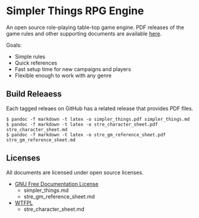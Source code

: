 # Simpler Things RPG Engine

An open source role-playing table-top game engine. PDF releases of the game rules and other supporting documents are available [here](https://github.com/ekultails/simpler_things_rpg/releases).

Goals:

* Simple rules
* Quick references
* Fast setup time for new campaigns and players
* Flexible enough to work with any genre

## Build Releaess

Each tagged releaes on GitHub has a related release that provides PDF files.

```
$ pandoc -f markdown -t latex -o simpler_things.pdf simpler_things.md
$ pandoc -f markdown -t latex -o stre_character_sheet.pdf stre_character_sheet.md
$ pandoc -f markdown -t latex -o stre_gm_reference_sheet.pdf stre_gm_reference_sheet.md
```

## Licenses

All documents are licensed under open source licenses.

* [GNU Free Documentation License](https://www.gnu.org/licenses/fdl-1.3.en.html)
    * simpler_things.md
    * stre_gm_reference_sheet.md
* [WTFPL](http://www.wtfpl.net/about/)
    * stre_character_sheet.md
